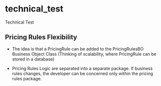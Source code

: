 # technical_test
Technical Test

Pricing Rules Flexibility
-------------------------
+ The idea is that a PricingRule can be added to the PricingRulesBO Business Object Class
  (Thinking of scalability, where PricingRule can be stored in a database)

+ Pricing Rules Logic are separated into a separate package. If business rules changes, the developer can be concerned only within the pricing rules package.

